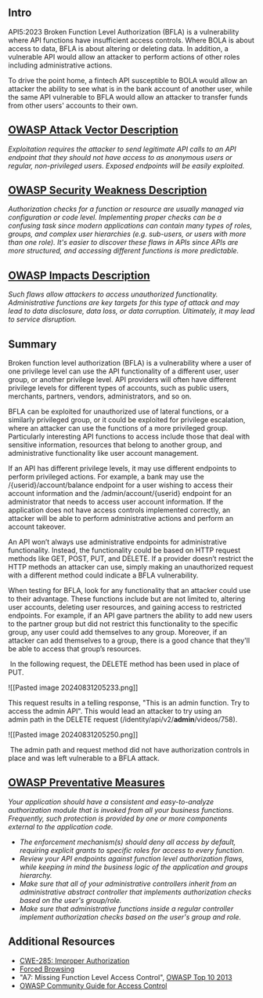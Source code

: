 ## Intro

API5:2023 Broken Function Level Authorization (BFLA) is a vulnerability where API functions have insufficient access controls. Where BOLA is about access to data, BFLA is about altering or deleting data. In addition, a vulnerable API would allow an attacker to perform actions of other roles including administrative actions.

To drive the point home, a fintech API susceptible to BOLA would allow an attacker the ability to see what is in the bank account of another user, while the same API vulnerable to BFLA would allow an attacker to transfer funds from other users' accounts to their own.

## [OWASP Attack Vector Description](https://owasp.org/API-Security/editions/2023/en/0xa5-broken-function-level-authorization/)

_Exploitation requires the attacker to send legitimate API calls to an API endpoint that they should not have access to as anonymous users or regular, non-privileged users. Exposed endpoints will be easily exploited._

## [OWASP Security Weakness Description](https://owasp.org/API-Security/editions/2023/en/0xa5-broken-function-level-authorization/)

_Authorization checks for a function or resource are usually managed via configuration or code level. Implementing proper checks can be a confusing task since modern applications can contain many types of roles, groups, and complex user hierarchies (e.g. sub-users, or users with more than one role). It's easier to discover these flaws in APIs since APIs are more structured, and accessing different functions is more predictable._

## [OWASP Impacts Description](https://owasp.org/API-Security/editions/2023/en/0xa5-broken-function-level-authorization/)

_Such flaws allow attackers to access unauthorized functionality. Administrative functions are key targets for this type of attack and may lead to data disclosure, data loss, or data corruption. Ultimately, it may lead to service disruption._

## Summary

Broken function level authorization (BFLA) is a vulnerability where a user of one privilege level can use the API functionality of a different user, user group, or another privilege level. API providers will often have different privilege levels for different types of accounts, such as public users, merchants, partners, vendors, administrators, and so on.

BFLA can be exploited for unauthorized use of lateral functions, or a similarly privileged group, or it could be exploited for privilege escalation, where an attacker can use the functions of a more privileged group. Particularly interesting API functions to access include those that deal with sensitive information, resources that belong to another group, and administrative functionality like user account management.

If an API has different privilege levels, it may use different endpoints to perform privileged actions. For example, a bank may use the /{userid}/account/balance endpoint for a user wishing to access their account information and the /admin/account/{userid} endpoint for an administrator that needs to access user account information. If the application does not have access controls implemented correctly, an attacker will be able to perform administrative actions and perform an account takeover.

An API won’t always use administrative endpoints for administrative functionality. Instead, the functionality could be based on HTTP request methods like GET, POST, PUT, and DELETE. If a provider doesn’t restrict the HTTP methods an attacker can use, simply making an unauthorized request with a different method could indicate a BFLA vulnerability.

When testing for BFLA, look for any functionality that an attacker could use to their advantage. These functions include but are not limited to, altering user accounts, deleting user resources, and gaining access to restricted endpoints. For example, if an API gave partners the ability to add new users to the partner group but did not restrict this functionality to the specific group, any user could add themselves to any group. Moreover, if an attacker can add themselves to a group, there is a good chance that they'll be able to access that group’s resources.

 In the following request, the DELETE method has been used in place of PUT. 

![[Pasted image 20240831205233.png]]

This request results in a telling response, "This is an admin function. Try to access the admin API". This would lead an attacker to try using an admin path in the DELETE request (/identity/api/v2/**admin**/videos/758).

![[Pasted image 20240831205250.png]]

 The admin path and request method did not have authorization controls in place and was left vulnerable to a BFLA attack.

## [OWASP Preventative Measures](https://owasp.org/API-Security/editions/2023/en/0xa5-broken-function-level-authorization/)

_Your application should have a consistent and easy-to-analyze authorization module that is invoked from all your business functions. Frequently, such protection is provided by one or more components external to the application code._

- _The enforcement mechanism(s) should deny all access by default, requiring explicit grants to specific roles for access to every function._
- _Review your API endpoints against function level authorization flaws, while keeping in mind the business logic of the application and groups hierarchy._
- _Make sure that all of your administrative controllers inherit from an administrative abstract controller that implements authorization checks based on the user's group/role._
- _Make sure that administrative functions inside a regular controller implement authorization checks based on the user's group and role._

## Additional Resources

- [CWE-285: Improper Authorization](https://cwe.mitre.org/data/definitions/285.html)
- [Forced Browsing](https://owasp.org/www-community/attacks/Forced_browsing)
- "A7: Missing Function Level Access Control", [OWASP Top 10 2013](https://github.com/OWASP/Top10/raw/master/2013/OWASP%20Top%2010%20-%202013.pdf)
- [OWASP Community Guide for Access Control](https://owasp.org/www-community/Access_Control)